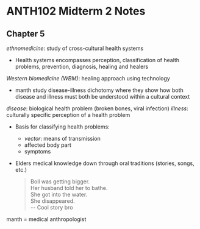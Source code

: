 # ANTH102 Midterm 2 Notes

## Chapter 5

_ethnomedicine_: study of cross-cultural health systems

* Health systems encompasses perception, classification of health problems,
prevention, diagnosis, healing and healers

_Western biomedicine (WBM)_: healing approach using technology

* manth study disease-illness dichotomy where they show how both disease and illness must both be understood within a cultural context

_disease_: biological health problem (broken bones, viral infection)
_illness_: culturally specific perception of a health problem

* Basis for classifying health problems:
    * _vector_: means of transmission
    * affected body part
    * symptoms

* Elders medical knowledge down through oral traditions (stories, songs, etc.)
    > Boil was getting bigger. <br>
    > Her husband told her to bathe. <br>
    > She got into the water. <br>
    > She disappeared. <br>
    > -- Cool story bro


manth = medical anthropologist
